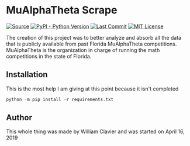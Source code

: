 # MuAlphaTheta Scrape
[![Source](https://img.shields.io/github/downloads/thewilliamc15/MAO_Scrape/total.svg)](https://github.com/thewilliamc15/MAO_Scrape/archive/master.zip)
[![PyPI - Python Version](https://img.shields.io/pypi/pyversions/Django.svg)](https://www.python.org/downloads/)
[![Last Commit](https://img.shields.io/github/last-commit/thewilliamc15/MAO_Scrape/master.svg)](https://github.com/thewilliamc15/MAO_Scrape/commits/master)
[![MIT License](https://img.shields.io/badge/license-MIT-blue.svg?style=flat)](http://choosealicense.com/licenses/mit/)

The creation of this project was to better analyze and absorb all the data that is publicly available from past Florida MuAlphaTheta competitions. MuAlphaTheta is the organization in charge of running the math competitions in the state of Florida.
## Installation
This is the most help I am giving at this point because it isn't completed
```python
python -m pip install -r requirements.txt

```
## Author
This whole thing was made by William Clavier and was started on April 16, 2019
